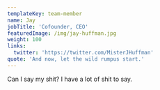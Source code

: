 ```yaml
---
templateKey: team-member
name: Jay
jobTitle: 'Cofounder, CEO'
featuredImage: /img/jay-huffman.jpg
weight: 100
links:
  twitter: 'https://twitter.com/MisterJHuffman'
quote: 'And now, let the wild rumpus start.'
---
```

Can I say my shit? I have a lot of shit to say.
